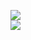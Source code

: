 [![](https://img.shields.io/badge/Made%20With-Github%20Spray-lightgrey.svg?style=for-the-badge&logo=github)](https://github.com/Annihil/github-spray#26568)  
[![](https://i.imgur.com/2DrTn0Z.gif)](https://github.com/Annihil/github-spray)